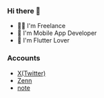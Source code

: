 ### Hi there 👋
- 🧑‍💻 I'm Freelance
- 📱 I'm Mobile App Developer
- 💙 I'm Flutter Lover

### Accounts
- [X(Twitter)](https://x.com/mamushi_journey)
- [Zenn](https://zenn.dev/mamushi)
- [note](https://note.com/mamushi_journey)
